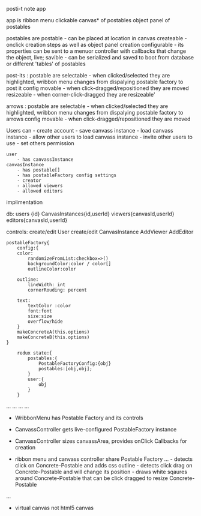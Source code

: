 posti-t note app


app is
ribbon menu
clickable canvas* of postables
object panel of postables

postables are 
    postable - can be placed at location in canvas
    createable - onclick creation steps as well as object panel creation
    configurable - its properties can be sent to a menuor controller with callbacks that change the object, live;
    savible - can be serialized and saved to boot from database or different 'tables' of postables

post-its : postable are 
    selectable - when clicked/selected they are highlighted, wribbon menu changes from dispalying postable factory to post it config
    movable - when click-dragged/repositioned they are moved
    resizeable - when corner-click-dragged they are resizeable'

arrows : postable are 
    selectable - when clicked/selected they are highlighted, wribbon menu changes from dispalying postable factory to arrows config
    movable - when click-dragged/repositioned they are moved
    

Users can
    - create account
    - save canvass instance
    - load canvass instance
    - allow other users to load canvass instance
    - invite other users to use
    - set others permission 

    user
        - has canvassInstance
    canvasInstance
        - has postable[]
        - has postableFactory config settings
        - creator
        - allowed viewers
        - allowed editors

implimentation

db:
    users {id}
    CanvasInstances{id,userId}
    viewers{canvasId,userId}
    editors{canvasId,userId}

controls:
    create/edit User
    create/edit CanvasInstance
    AddViewer
    AddEditor
    

```
postableFactory{
    config:{
    color:
        randomizeFromList:checkbox=>()
        backgroundColor:color / color[]
        outlineColor:color

    outline:
        lineWidth: int
        cornerRouding: percent

    text:
        textColor :color
        font:font
        size:size
        overflow/hide
    }
    makeConcreteA(this.options)
    makeConcreteB(this.options)
}
```
```
    redux state:{
        postables:{
            PostableFactoryConfig:{obj}
            postables:[obj,obj];
        }
        user:{
            obj
        }
    }
```
...
    <Provider>
        ...
            <WribbonMenu/>
            <CanvassController>
                <CavassArea/>
            <CanvassController/>
        ...
    <Provider/>
...
 - WribbonMenu has Postable Factory and its controls
 - CanvassController gets live-configured PostableFactory instance
 - CanvassController sizes canvassArea, provides onClick Callbacks for creation

 - ribbon menu and canvass controller share Postable Factory
...
<Selectable> - detects click on Concrete-Postable and adds css outline
    <Movable> - detects click drag on Concrete-Postable and will change its position
        <Resizeable> - draws white sqaures around Concrete-Postable that can be click dragged to resize Concrete-Postable
            <Concrete-Postable/>
        <Resizeable/>
    <Movable/>
<Selectable/>
...

* virtual canvas not html5 canvas